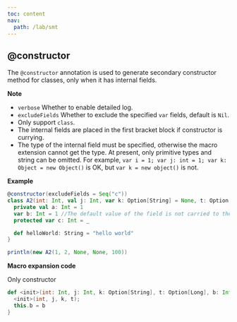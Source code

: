 ```yaml
---
toc: content
nav:
  path: /lab/smt
---
```


## @constructor

The `@constructor` annotation is used to generate secondary constructor method for classes, only when it has internal fields.

**Note**

- `verbose` Whether to enable detailed log.
- `excludeFields` Whether to exclude the specified `var` fields, default is `Nil`.
- Only support `class`.
- The internal fields are placed in the first bracket block if constructor is currying.
- The type of the internal field must be specified, otherwise the macro extension cannot get the type.
  At present, only primitive types and string can be omitted. For example, `var i = 1; var j: int = 1; var k: Object = new Object()` is OK, but `var k = new object()` is not.

**Example**

```scala
@constructor(excludeFields = Seq("c"))
class A2(int: Int, val j: Int, var k: Option[String] = None, t: Option[Long] = Some(1L)) {
  private val a: Int = 1
  var b: Int = 1 //The default value of the field is not carried to the apply parameter, so all parameters are required.
  protected var c: Int = _

  def helloWorld: String = "hello world"
}

println(new A2(1, 2, None, None, 100))
```

**Macro expansion code**

Only constructor

```scala
def <init>(int: Int, j: Int, k: Option[String], t: Option[Long], b: Int) = {
  <init>(int, j, k, t);
  this.b = b
}
```
